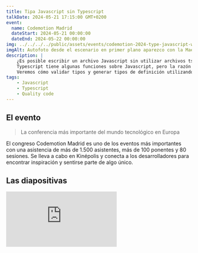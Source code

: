 ```yaml
---
title: Tipa Javascript sin Typescript
talkDate: 2024-05-21 17:15:00 GMT+0200
event:
  name: Codemotion Madrid
  dateStart: 2024-05-21 00:00:00
  dateEnd: 2024-05-22 00:00:00
img: ../../../../public/assets/events/codemotion-2024-type-javascript-without-typescript.jpg
imgAlt: Autofoto desde el escenario en primer plano aparezco con la Maestra de Ceremonia Alba y de fondo los asistentes
description: |
    ¿Es posible escribir un archivo Javascript sin utilizar archivos ts? ¿Cómo puedo hacer que mi biblioteca Javascript sea compatible con Typescript?
    Typescript tiene algunas funciones sobre Javascript, pero la razón principal por la que la gente usa Typescript es para tipar el código.
    Veremos cómo validar tipos y generar tipos de definición utilizando archivos Javascript.
tags:
    - Javascript
    - Typescript
    - Quality code
---
```


## El evento

> La conferencia más importante del mundo tecnológico en Europa

El congreso Codemotion Madrid es uno de los eventos más importantes con una asistencia de más de 1.500 asistentes, más de 100 ponentes y 80 sesiones. Se lleva a cabo en Kinépolis y conecta a los desarrolladores para encontrar inspiración y sentirse parte de algo único.

## Las diapositivas

<iframe loading="lazy" src="https://docs.google.com/presentation/d/e/2PACX-1vRACMfrnkg37gaPVWZ3SLJ6LgrY_q6RvMKRfueQH9PpHzMLB18R_PdBIjT-OBWflf7iYED972W1JHIW/embed" frameborder="0" allowfullscreen="true" mozallowfullscreen="true" webkitallowfullscreen="true"></iframe>
